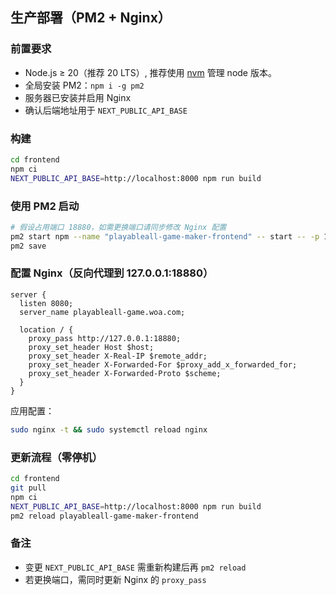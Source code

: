 ## 生产部署（PM2 + Nginx）

### 前置要求

- Node.js ≥ 20（推荐 20 LTS）, 推荐使用 [nvm](https://github.com/nvm-sh/nvm) 管理 node 版本。
- 全局安装 PM2：`npm i -g pm2`
- 服务器已安装并启用 Nginx
- 确认后端地址用于 `NEXT_PUBLIC_API_BASE`

### 构建

```bash
cd frontend
npm ci
NEXT_PUBLIC_API_BASE=http://localhost:8000 npm run build
```

### 使用 PM2 启动

```bash
# 假设占用端口 18880，如需更换端口请同步修改 Nginx 配置
pm2 start npm --name "playableall-game-maker-frontend" -- start -- -p 18880
pm2 save
```

### 配置 Nginx（反向代理到 127.0.0.1:18880）

```nginx
server {
  listen 8080;
  server_name playableall-game.woa.com;

  location / {
    proxy_pass http://127.0.0.1:18880;
    proxy_set_header Host $host;
    proxy_set_header X-Real-IP $remote_addr;
    proxy_set_header X-Forwarded-For $proxy_add_x_forwarded_for;
    proxy_set_header X-Forwarded-Proto $scheme;
  }
}
```

应用配置：

```bash
sudo nginx -t && sudo systemctl reload nginx
```

### 更新流程（零停机）

```bash
cd frontend
git pull
npm ci
NEXT_PUBLIC_API_BASE=http://localhost:8000 npm run build
pm2 reload playableall-game-maker-frontend
```

### 备注

- 变更 `NEXT_PUBLIC_API_BASE` 需重新构建后再 `pm2 reload`
- 若更换端口，需同时更新 Nginx 的 `proxy_pass`
